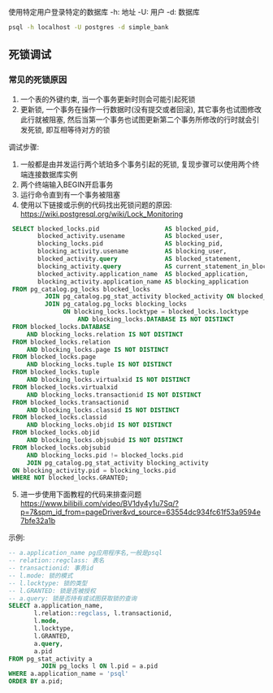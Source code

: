 使用特定用户登录特定的数据库
-h: 地址
-U: 用户
-d: 数据库

```bash
psql -h localhost -U postgres -d simple_bank
```

## 死锁调试

### 常见的死锁原因

1. 一个表的外键约束, 当一个事务更新时则会可能引起死锁
2. 更新锁, 一个事务在操作一行数据时(没有提交或者回滚), 其它事务也试图修改此行就被阻塞, 然后当第一个事务也试图更新第二个事务所修改的行时就会引发死锁,
   即互相等待对方的锁

调试步骤:

1. 一般都是由并发运行两个琥珀多个事务引起的死锁, 复现步骤可以使用两个终端连接数据库实例
2. 两个终端输入BEGIN开启事务
3. 运行命令直到有一个事务被阻塞
4. 使用以下链接或示例的代码找出死锁问题的原因:
   https://wiki.postgresql.org/wiki/Lock_Monitoring

```sql
 SELECT blocked_locks.pid                  AS blocked_pid,
        blocked_activity.usename           AS blocked_user,
        blocking_locks.pid                 AS blocking_pid,
        blocking_activity.usename          AS blocking_user,
        blocked_activity.query             AS blocked_statement,
        blocking_activity.query            AS current_statement_in_blocking_process,
        blocked_activity.application_name  AS blocked_application,
        blocking_activity.application_name AS blocking_application
 FROM pg_catalog.pg_locks blocked_locks
          JOIN pg_catalog.pg_stat_activity blocked_activity ON blocked_activity.pid = blocked_locks.pid
          JOIN pg_catalog.pg_locks blocking_locks
               ON blocking_locks.locktype = blocked_locks.locktype
                   AND blocking_locks.DATABASE IS NOT DISTINCT
 FROM blocked_locks.DATABASE
     AND blocking_locks.relation IS NOT DISTINCT
 FROM blocked_locks.relation
     AND blocking_locks.page IS NOT DISTINCT
 FROM blocked_locks.page
     AND blocking_locks.tuple IS NOT DISTINCT
 FROM blocked_locks.tuple
     AND blocking_locks.virtualxid IS NOT DISTINCT
 FROM blocked_locks.virtualxid
     AND blocking_locks.transactionid IS NOT DISTINCT
 FROM blocked_locks.transactionid
     AND blocking_locks.classid IS NOT DISTINCT
 FROM blocked_locks.classid
     AND blocking_locks.objid IS NOT DISTINCT
 FROM blocked_locks.objid
     AND blocking_locks.objsubid IS NOT DISTINCT
 FROM blocked_locks.objsubid
     AND blocking_locks.pid != blocked_locks.pid
     JOIN pg_catalog.pg_stat_activity blocking_activity
 ON blocking_activity.pid = blocking_locks.pid
 WHERE NOT blocked_locks.GRANTED;
```

5. 进一步使用下面教程的代码来排查问题
   https://www.bilibili.com/video/BV1dy4y1u7Sq/?p=7&spm_id_from=pageDriver&vd_source=63554dc934fc61f53a9594e7bfe32a1b

示例:

```sql
-- a.application_name pg应用程序名,一般是psql
-- relation::regclass: 表名
-- transactionid: 事务id
-- l.mode: 锁的模式
-- l.locktype: 锁的类型
-- l.GRANTED: 锁是否被授权
-- a.query: 锁是否持有或试图获取锁的查询
SELECT a.application_name,
       l.relation::regclass, l.transactionid,
       l.mode,
       l.locktype,
       l.GRANTED,
       a.query,
       a.pid
FROM pg_stat_activity a
         JOIN pg_locks l ON l.pid = a.pid
WHERE a.application_name = 'psql'
ORDER BY a.pid;
```
